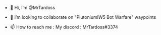 - 👋 Hi, I’m @MrTardoss
- 💞️ I’m looking to collaborate on "PlutoniumIW5 Bot Warfare" waypoints

- 📫 How to reach me :
My discord : MrTardoss#3374
